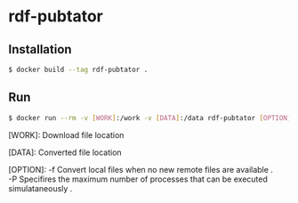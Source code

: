 # rdf-pubtator

## Installation 

```bash
$ docker build --tag rdf-pubtator .
```

## Run

```bash
$ docker run --rm -v [WORK]:/work -v [DATA]:/data rdf-pubtator [OPTION]
```
[WORK]: Download file location

[DATA]: Converted file location

[OPTION]: 
-f Convert local files when no new remote files are available .  
-P Specifires the maximum number of processes that can be executed simulataneously .

